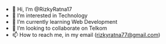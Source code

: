 - 👋 Hi, I’m @RizkyRatna17
- 👀 I’m interested in Technology
- 🌱 I’m currently learning Web Development
- 💞️ I’m looking to collaborate on Telkom
- 📫 How to reach me, in my email (rizkyratna77@gmail.com)

<!---
RizkyRatna17/RizkyRatna17 is a ✨ special ✨ repository because its `README.md` (this file) appears on your GitHub profile.
You can click the Preview link to take a look at your changes.
--->

